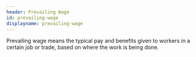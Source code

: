 ```yaml
---
header: Prevailing Wage
id: prevailing-wage
displayname: prevailing-wage
---
```

Prevailing wage means the typical pay and benefits given to workers in a certain job or trade, based on where the work is being done.